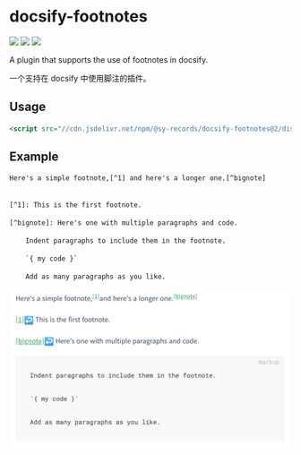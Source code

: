 # docsify-footnotes

[![](https://data.jsdelivr.com/v1/package/npm/@sy-records/docsify-footnotes/badge)](https://www.jsdelivr.com/package/npm/@sy-records/docsify-footnotes)
[![](https://img.shields.io/npm/v/@sy-records/docsify-footnotes.svg?style=flat-square)](https://www.npmjs.com/package/@sy-records/docsify-footnotes)
[![](https://img.shields.io/npm/l/@sy-records/docsify-footnotes)](https://github.com/sy-records/docsify-footnotes/blob/master/LICENSE)

A plugin that supports the use of footnotes in docsify.

一个支持在 docsify 中使用脚注的插件。

## Usage

```html
<script src="//cdn.jsdelivr.net/npm/@sy-records/docsify-footnotes@2/dist/index.min.js"></script>
```

## Example

```markup
Here's a simple footnote,[^1] and here's a longer one.[^bignote]


[^1]: This is the first footnote.

[^bignote]: Here's one with multiple paragraphs and code.

    Indent paragraphs to include them in the footnote.

    `{ my code }`

    Add as many paragraphs as you like.
```

![](screenshots.png)
